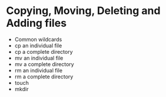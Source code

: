 # Copying, Moving, Deleting and Adding files

- Common wildcards
- cp an individual file
- cp a complete directory
- mv an individual file
- mv a complete directory
- rm an individual file
- rm a complete directory
- touch
- mkdir
